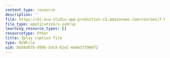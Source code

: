 ```yaml
---
content_type: resource
description: ''
file: https://ol-ocw-studio-app-production.s3.amazonaws.com/courses/7-01sc-fundamentals-of-biology-fall-2011/bb58d07bd89b5dc882e26e0e573960f2_ojrj-UVh9N4.vtt
file_type: application/x-subrip
learning_resource_types: []
resourcetype: Other
title: 3play caption file
type: OCWFile
uid: bb58d07b-d89b-5dc8-82e2-6e0e573960f2
---
```

